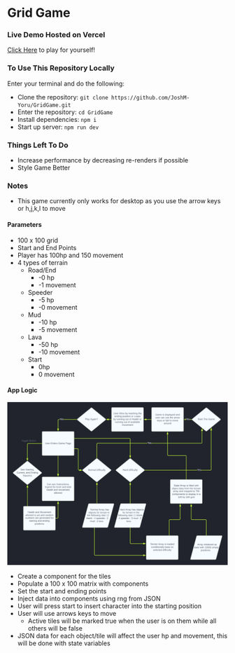 # Grid Game

### Live Demo Hosted on Vercel

[Click Here](https://grid-game-ten.vercel.app/) to play for yourself!

### To Use This Repository Locally

Enter your terminal and do the following:
- Clone the repository: `git clone https://github.com/JoshM-Yoru/GridGame.git`
- Enter the repository: `cd GridGame`
- Install dependencies: `npm i`
- Start up server: `npm run dev`

### Things Left To Do

- Increase performance by decreasing re-renders if possible
- Style Game Better

### Notes

- This game currently only works for desktop as you use the arrow keys or h,j,k,l to move

#### Parameters

- 100 x 100 grid
- Start and End Points
- Player has 100hp and 150 movement
- 4 types of terrain
    - Road/End
        - -0 hp
        - -1 movement
    - Speeder
        - -5 hp
        - -0 movement
    - Mud
        - -10 hp
        - -5 movement
    - Lava
        - -50 hp
        - -10 movement
    - Start
        - 0hp
        - 0 movement

#### App Logic

![Logic Flow Diagram](./public/assets/GridGame_Flow_Diagram.png)

- Create a component for the tiles
- Populate a 100 x 100 matrix with components
- Set the start and ending points
- Inject data into components using rng from JSON
- User will press start to insert character into the starting position
- User will use arrows keys to move
    - Active tiles will be marked true when the user is on them while all others will be false
- JSON data for each object/tile will affect the user hp and movement, this will be done with state variables 



